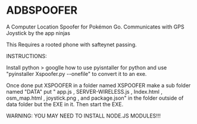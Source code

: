 # ADBSPOOFER
A Computer Location Spoofer for Pokémon Go. Communicates with GPS Joystick by the app ninjas

This Requires a rooted phone with safteynet passing. 


INSTRUCTIONS:

Install python > googlle how to use pyisntaller for python and use "pyinstaller Xspoofer.py --onefile" to convert it to an exe. 


Once done put XSPOOFER in a  folder named XSPOOFER make a sub folder named "DATA" put " app.js , SERVER-WIRELESS.js , Index.html , osm_map.html , joystick.png , and package.json" in the folder
outside of data folder but the EXE in it. Then start the EXE.


WARNING: YOU MAY NEED TO INSTALL NODE.JS MODULES!!!







